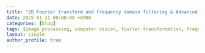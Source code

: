 ```yaml
---
title: "2D Fourier transform and frequency domain filtering & Advanced transformation"
date: 2025-01-21 00:00:00 +0900
categories: [blog]
tags: [image processing, computer vision, fourier transformation, frequency domain filtering]
layout: single
author_profile: true
---
```




